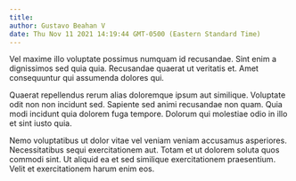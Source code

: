 ```yaml
---
title: 
author: Gustavo Beahan V
date: Thu Nov 11 2021 14:19:44 GMT-0500 (Eastern Standard Time)
---
```

Vel maxime illo voluptate possimus numquam id recusandae. Sint enim a dignissimos sed quia quia. Recusandae quaerat ut veritatis et. Amet consequuntur qui assumenda dolores qui.

 Quaerat repellendus rerum alias doloremque ipsum aut similique. Voluptate odit non non incidunt sed. Sapiente sed animi recusandae non quam. Quia modi incidunt quia dolorem fuga tempore. Dolorum qui molestiae odio in illo et sint iusto quia.

 Nemo voluptatibus ut dolor vitae vel veniam veniam accusamus asperiores. Necessitatibus sequi exercitationem aut. Totam et ut dolorem soluta quos commodi sint. Ut aliquid ea et sed similique exercitationem praesentium. Velit et exercitationem harum enim eos.
